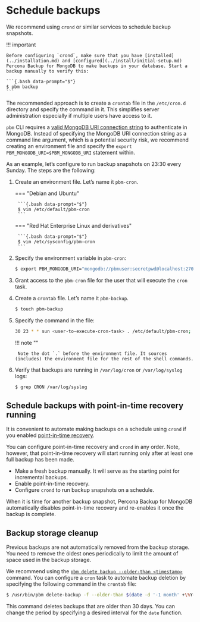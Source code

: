 # Schedule backups

We recommend using `crond` or similar services to schedule backup snapshots.

!!! important

    Before configuring `crond`, make sure that you have [installed](../installation.md) and [configured](../install/initial-setup.md) Percona Backup for MongoDB to make backups in your database. Start a backup manually to verify this: 

    ```{.bash data-prompt="$"}
    $ pbm backup
    ```

The recommended approach is to create a `crontab` file in the `/etc/cron.d` directory and specify the command in it. This simplifies server administration especially if multiple users have access to it.

`pbm` CLI requires a [valid MongoDB URI connection string](../details/authentication.md) to authenticate in MongoDB. Instead of specifying the MongoDB URI connection string as a command line argument, which is a potential security risk, we recommend creating an environment file and specify the `export PBM_MONGODB_URI=$PBM_MONGODB_URI` statement within.

As an example, let’s configure to run backup snapshots on 23:30 every Sunday.
The steps are the following:


1. Create an environment file. Let’s name it `pbm-cron`.


    === "Debian and Ubuntu"

        ```{.bash data-prompt="$"}
        $ vim /etc/default/pbm-cron
        ``` 

    === "Red Hat Enterprise Linux and derivatives"

        ```{.bash data-prompt="$"}
        $ vim /etc/sysconfig/pbm-cron
        ```


2. Specify the environment variable in `pbm-cron`:
    
     ```{.bash data-prompt="$"}
     $ export PBM_MONGODB_URI="mongodb://pbmuser:secretpwd@localhost:27017?/replSetName=xxxx"
     ```

3. Grant access to the `pbm-cron` file for the user that will execute the `cron` task.


4. Create a `crontab` file. Let’s name it `pbm-backup`.

     ```{.bash data-prompt="$"}
     $ touch pbm-backup
     ```

5. Specify the command in the file:

     ```{.bash data-prompt="$"}
     30 23 * * sun <user-to-execute-cron-task> . /etc/default/pbm-cron; /usr/bin/pbm backup
     ```

    !!! note "" 
     
        Note the dot `.` before the environment file. It sources (includes) the environment file for the rest of the shell commands.
 

6. Verify that backups are running in `/var/log/cron` or `/var/log/syslog` logs:

     ```{.bash data-prompt="$"}
     $ grep CRON /var/log/syslog
     ```

## Schedule backups with point-in-time recovery running

It is convenient to automate making backups on a schedule using `crond` if you enabled [point-in-time recovery](../features/point-in-time-recovery.md).

You can configure point-in-time recovery and `crond` in any order. Note, however, that point-in-time recovery will start running only after at least one full backup has been made.

 * Make a fresh backup manually. It will serve as the starting point for incremental backups.
 * Enable point-in-time recovery.
 * Configure `crond` to run backup snapshots on a schedule.

When it is time for another backup snapshot, Percona Backup for MongoDB automatically disables point-in-time recovery and re-enables it once the backup is complete.

## Backup storage cleanup

Previous backups are not automatically removed from the backup storage. You need to remove the oldest ones periodically to limit the amount of space used in the backup storage.

We recommend using the [`pbm delete backup --older-than <timestamp>`](../reference/pbm-commands.md#pbm-delete-backup) command. You can configure a `cron` task to automate backup deletion by specifying the following command in the `crontab` file:

```{.bash data-prompt="$"}
$ /usr/bin/pbm delete-backup -f --older-than $(date -d '-1 month' +\%Y-\%m-\%d)
```

This command deletes backups that are older than 30 days. You can change the period by specifying a desired interval for the `date` function.
